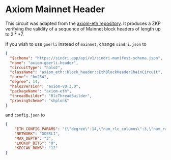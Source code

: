 # Axiom Mainnet Header

This circuit was adapted from the [axiom-eth repository](https://github.com/axiom-crypto/axiom-eth/tree/axiom-dev-0406).  It produces a ZKP verifying the validity of a sequence of Mainnet block headers of length up to $2**7$.

If you wish to use `goerli` instead of `mainnet`, change `sindri.json` to
```json
{
  "$schema": "https://sindri.app/api/v1/sindri-manifest-schema.json",
  "name": "axiom-goerli-header",
  "circuitType": "halo2",
  "className": "axiom_eth::block_header::EthBlockHeaderChainCircuit",
  "curve": "bn254",
  "degree": 14,
  "halo2Version": "axiom-v0.3.0",
  "packageName": "axiom-eth",
  "threadBuilder": "RlcThreadBuilder",
  "provingScheme": "shplonk"
}
```
and `config.json` to
```json
{
    "ETH_CONFIG_PARAMS": "{\"degree\":14,\"num_rlc_columns\":3,\"num_range_advice\":[46,16,0],\"num_lookup_advice\":[1,1,0],\"num_fixed\":1,\"unusable_rows\":61,\"keccak_rows_per_round\":12,\"lookup_bits\":8}",
    "NETWORK": "GOERLI",
    "MAX_DEPTH": "3",
    "LOOKUP_BITS": "8",
    "KECCAK_ROWS": "12"
}
```